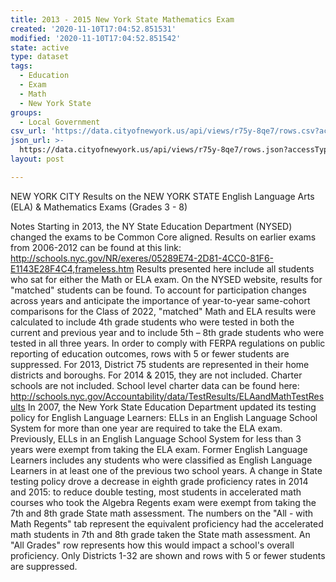 ```yaml
---
title: 2013 - 2015 New York State Mathematics Exam
created: '2020-11-10T17:04:52.851531'
modified: '2020-11-10T17:04:52.851542'
state: active
type: dataset
tags:
  - Education
  - Exam
  - Math
  - New York State
groups:
  - Local Government
csv_url: 'https://data.cityofnewyork.us/api/views/r75y-8qe7/rows.csv?accessType=DOWNLOAD'
json_url: >-
  https://data.cityofnewyork.us/api/views/r75y-8qe7/rows.json?accessType=DOWNLOAD
layout: post

---
```

NEW YORK CITY Results on the NEW YORK STATE English Language Arts (ELA) & Mathematics Exams
(Grades 3 - 8)

Notes 
Starting in 2013, the NY State Education Department (NYSED) changed the exams to be Common Core aligned. Results on earlier exams from 2006-2012 can be found at this link: http://schools.nyc.gov/NR/exeres/05289E74-2D81-4CC0-81F6-E1143E28F4C4,frameless.htm
Results presented here include all students who sat for either the Math or ELA exam. On the NYSED website, results for "matched" students can be found. To account for participation changes across years and anticipate the importance of year-to-year same-cohort comparisons for the Class of 2022, "matched" Math and ELA results were calculated to include 4th grade students who were tested in both the current and previous year and to include 5th – 8th grade students who were tested in all three years.
In order to comply with FERPA regulations on public reporting of education outcomes, rows with 5 or fewer students are suppressed.
For 2013, District 75 students are represented in their home districts and boroughs. For 2014 & 2015, they are not included.
Charter schools are not included. School level charter data can be found here: http://schools.nyc.gov/Accountability/data/TestResults/ELAandMathTestResults
In 2007, the New York State Education Department updated its testing policy for English Language Learners: ELLs in an English Language School System for more than one year are required to take the ELA exam. Previously, ELLs in an English Language School System for less than 3 years were exempt from taking the ELA exam. 
Former English Language Learners includes any students who were classified as English Language Learners in at least one of the previous two school years. 
A change in State testing policy drove a decrease in eighth grade proficiency rates in 2014 and 2015: to reduce double testing, most students in accelerated math courses who took the Algebra Regents exam were exempt from taking the 7th and 8th grade State math assessment. The numbers on the "All - with Math Regents" tab represent  the equivalent proficiency had the accelerated math students in 7th and 8th grade taken the State math assessment. An "All Grades" row represents how this would impact a school's overall proficiency. Only Districts 1-32 are shown and rows with 5 or fewer students are suppressed.
